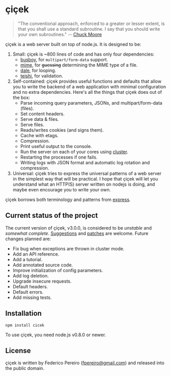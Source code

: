 # çiçek

> "The conventional approach, enforced to a greater or lesser extent, is that you shall use a standard subroutine. I say that you should write your own subroutines." -- [Chuck Moore](http://www.colorforth.com/POL.htm)

çiçek is a web server built on top of node.js. It is designed to be:

1. Small: çiçek is ~800 lines of code and has only four dependencies:
   * [busboy](https://github.com/mscdex/busboy), for `multipart/form-data` support.
   * [mime](https://github.com/broofa/node-mime), for ~~guessing~~ determining the MIME type of a file.
   * [dale](https://github.com/fpereiro/dale), for looping.
   * [teishi](https://github.com/fpereiro/teishi), for validation.
2. Self-contained: çiçek provides useful functions and defaults that allow you to write the backend of a web application with minimal configuration and no extra dependencies. Here's all the things that çiçek does out of the box:
   * Parse incoming query parameters, JSONs, and multipart/form-data (files).
   * Set content headers.
   * Serve data & files.
   * Serve files.
   * Reads/writes cookies (and signs them).
   * Cache with etags.
   * Compression.
   * Print useful output to the console.
   * Run the server on each of your cores using [cluster](https://nodejs.org/api/cluster.html).
   * Restarting the processes if one fails.
   * Writing logs with JSON format and automatic log rotation and compression.
3. Universal: çiçek tries to express the universal patterns of a web server in the simplest way that will be practical. I hope that çiçek will let you understand what an HTTP(S) server written on nodejs is doing, and maybe even encourage you to write your own.

çiçek borrows both terminology and patterns from [express](https://github.com/strongloop/express).

## Current status of the project

The current version of çiçek, v3.0.0, is considered to be *unstable* and *somewhat complete*. [Suggestions](https://github.com/fpereiro/cicek/issues) and [patches](https://github.com/fpereiro/cicek/pulls) are welcome. Future changes planned are:

- Fix bug when exceptions are thrown in cluster mode.
- Add an API reference.
- Add a tutorial.
- Add annotated source code.
- Improve initialization of config parameters.
- Add log deletion.
- Upgrade insecure requests.
- Default headers.
- Default errors.
- Add missing tests.

## Installation

`npm install cicek`

To use çiçek, you need node.js v0.8.0 or newer.

## License

çiçek is written by Federico Pereiro (fpereiro@gmail.com) and released into the public domain.
